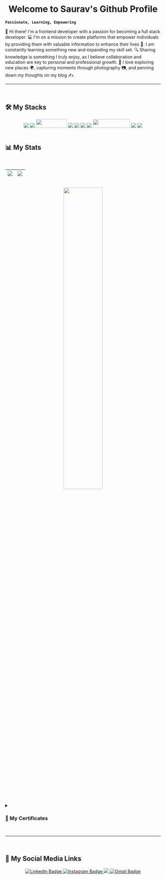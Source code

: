 <h1 align="center">
  <b>Welcome to Saurav's Github Profile</b>
</h1>

**`Passionate, Learning, Empowering`**

👋 Hi there! I'm a frontend developer with a passion for becoming a full stack developer. 💻 I'm on a mission to create platforms that empower individuals by providing them with valuable information to enhance their lives 🚀. I am constantly learning something new and expanding my skill set. 🔍 Sharing knowledge is something I truly enjoy, as I believe collaboration and education are key to personal and professional growth. 🌱 I love exploring new places 🌍, capturing moments through photography 📷, and penning down my thoughts on my blog ✍️.

---
<br/>

## :hammer_and_wrench: My Stacks
<div align="center">
<img src="https://img.shields.io/badge/html5-%23E34F26.svg?style=for-the-badge&logo=html5&logoColor=white">
<img src="https://img.shields.io/badge/css3-%231572B6.svg?style=for-the-badge&logo=css3&logoColor=white">
<img width="100" height="28" src="https://img.shields.io/badge/javascript-%23323330.svg?style=for-the-badge&logo=javascript&logoColor=%23F7DF1E">
<img src ="https://img.shields.io/badge/Django-092E20?style=for-the-badge&logo=django&logoColor=white">
<img src="https://img.shields.io/badge/D3.js-F9A03C?logo=d3dotjs&logoColor=fff&style=for-the-badge">
<img src="https://img.shields.io/badge/python-3670A0?style=for-the-badge&logo=python&logoColor=ffdd54">

<!-- OTHER BADGES -->

<img src="https://img.shields.io/badge/Netlify-00C7B7?style=for-the-badge&logo=netlify&logoColor=white">
<img width="120" height="28" src="https://img.shields.io/badge/Visual%20Studio%20Code-0078d7.svg?style=for-the-badge&logo=visual-studio-code&logoColor=white">
<!--  OTHER BADGES-->
   
<img src="https://img.shields.io/badge/Windows-0078D6?style=for-the-badge&logo=windows&logoColor=white">
<img src="https://img.shields.io/badge/Ubuntu-E95420?logo=ubuntu&logoColor=fff&style=for-the-badge">
</div>

<br/>


## 📊 My Stats

<br/>

| <a href="https://github.com/saurav-png?tab=repositories"><img align="center" src="https://github-readme-stats.vercel.app/api?username=saurav-png&show_icons=true&theme=radical" /> | <img align="center" src="https://github-readme-streak-stats.herokuapp.com/?user=saurav-png&theme=radical" /></a> |
| ------------- | ------------- |
<br>

<div align="center">
<img align="center" width="50%" src="https://github-readme-stats.vercel.app/api/top-langs/?username=saurav-png&layout=compact&theme=radical"> 
</div>

#

<details>
  <summary> <h3>📜 My Certificates</h3></summary>
  <div align="center">
  <br/>
  <a href="https://www.freecodecamp.org/certification/saurav-tiwari/data-visualization" rel="noopener noreferrer"><img width="30%" height="80" src="https://img.shields.io/badge/D3.js-F9A03C?logo=d3dotjs&logoColor=fff&style=flat-square" alt="D3.js Badge"></a>
  </div>
</details>
<br/>

---
<br/>

## :link: My Social Media Links
<div id="badges" align="center">
  <a href="https://www.linkedin.com/in/saurav-md/" rel="noopener noreferrer">
    <img src="https://img.shields.io/badge/LinkedIn-blue?style=for-the-badge&logo=linkedin&logoColor=white" alt="LinkedIn Badge"/>
  </a>
  <a href="https://www.instagram.com/saurav.gif" rel="noopener noreferrer">
    <img src="https://img.shields.io/badge/Instagram-E4405F?logo=instagram&logoColor=fff&style=for-the-badge" alt="Instagram Badge">
  </a>
  <a href="https://www.facebook.com/saurav.img/" rel="noopener noreferrer">
    <img src="https://img.shields.io/badge/Facebook-blue?style=for-the-badge&logo=facebook&logoColor=white">
  </a>
  <a href="mailto:sauravtiwari9011@gmail.com" rel="noopener noreferrer">
  <img src="https://img.shields.io/badge/Gmail-EA4335?logo=gmail&logoColor=fff&style=for-the-badge" alt="Gmail Badge">
  </a>
</div>
